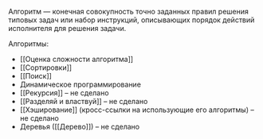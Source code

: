 Алгоритм — конечная совокупность точно заданных правил решения типовых задач или набор инструкций, описывающих порядок действий исполнителя для решения задачи.

Алгоритмы:
- [[Оценка сложности алгоритма]]
- [[Сортировки]]
- [[Поиск]]
- Динамическое программирование
- [[Рекурсия]] – не сделано
- [[Разделяй и властвуй]] – не сделано
- [[Хэширование]] (кросс-ссылки на использующие его алгоритмы) – не сделано
- Деревья ([[Дерево]]) – не сделано